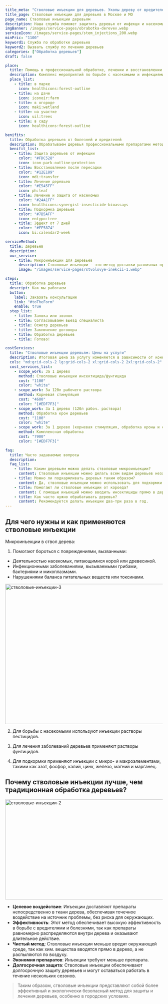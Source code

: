 ```yaml
---
title_meta: "Стволовые инъекции для деревьев. Уколы дереву от вредителей."
title_page: Стволовые инъекции для деревьев в Москве и МО
page_name: Стволовые инъекции деревьям
description: Наша служба поможет защитить деревья от инфекци и насекомых. ⚡ Стволовые инъекции - это действенный метод лечения деревьев
imgBanner: /images/service-pages/obrabotka-derevev.webp
serviceIcon: /images/service-pages/stem_injections_200.webp
minPric: "1100"
keyword1: Служба по обработке деревьев
keyword2: Вызвать службу по лечению деревьев
categories: ["Обработка деревьев"]
draft: false

place:
  title: Помощь в профессиональной обработке, лечении и восстановлении деревьев
  description: Комплекс мероприятий по борьбе с насекомыми и инфекциями с помощью стволовых инъекций
  place_list:
    - title: в парке
      icon: healthicons:forest-outline
    - title: на даче
      icon: iconoir:farm
    - title: в огороде
      icon: maki:wetland
    - title: на участке
      icon: uil:trees
    - title: в саду
      icon: healthicons:forest-outline

benifits:
  title: Обработка деревьев от болезней и вредителей
  description: Обрабатываем деревья профессиональными препаратами методом стволовых инъекций
  benifit_list:
    - title: Защита деревьев от инфекции
      color: "#FDC528"
      icon: icon-park-outline:protection
    - title: Восстановление после пересадки
      color: "#12E189"
      icon: mdi:transfer
    - title: Лечение деревьев
      color: "#E545FF"
      icon: ph:leaf
    - title: Лечение и защита от насекомых
      color: "#24A1FF"
      icon: healthicons:synergist-insecticide-bioassays
    - title: Подкормка деревьев
      color: "#7B5AFF"
      icon: entypo:tree
    - title: Эффект от 7 дней
      color: "#FF5874"
      icon: bi:calendar2-week

serviceMethod:
  title: деревьев
  description:
  our_service:
    - title: Mикроинъекции для деревьев
      description: Стволовые инъекции - это метод доставки различных препаратов, таких как фунгициды, инсектициды, антибиотики, удобрения и микроэлементы, непосредственно в ксилему дерева. Эти препараты затем распространяются по всему дереву, от листьев до корней. Метод был разработан около 50 лет назад и используется в рамках государственных программ по борьбе с вредителями и болезнями деревьев в США. В России он начал применяться в 2010-х, в основном для борьбы с короедом-типографом, гнилью, грибками, инфекционными заболеваниями, различными видами рака деревьев и для удобрения растений.
      image: "/images/service-pages/stvolovye-inekcii-1.webp"

steps:
  title: Обработка деревьев
  descript: Как мы работаем
  button:
    label: Заказать консультацию
    link: "#toTheForm"
    enable: true
  step_list:
    - title: Заявка или звонок
    - title: Согласовываем выезд специалиста
    - title: Осмотр деревьев
    - title: Заключение договора
    - title: Обработка деревьев
    - title: Готово!

costServices:
  title: "Стволовые инъекции деревьям: Цены на услуги"
  description: Итоговая цена за услугу изменяется в зависимости от конкретного объекта. Окончательную стоимость можно будет уточнить после визита специалиста.
  cols: "md:grid-cols-2 lg:grid-cols-2 xl:grid-cols-2 2xl:grid-cols-2"
  cost_services_list:
    - scope_work: За 1 дерево
      method: Стволовые инъекции инсектицида/фунгицида
      cost: "1100"
      color: "white"
    - scope_work: За 120л рабочего раствора
      method: Корневая стимуляция
      cost: "4600"
      color: "[#EDF7F3]"
    - scope_work: За 1 дерево (120л рабоч. раствора)
      method: Обработка крон деревьев
      cost: "1100"
      color: "white"
    - scope_work: За 1 дерево (корневая стимуляция, обработка кроны и стволовые инъекции)
      method: Комплексная обработка
      cost: "7900"
      color: "[#EDF7F3]"

faq:
  title: Часто задаваемые вопросы
  description:
  faq_list:
    - title: Каким деревьям можно делать стволовые микроинъекции?
      content: Стволовые инъекции можно делать всем видам деревьев независимо от их возраста и вида, включая хвойные, лиственные и плодово-ягодные.
    - title: Можно ли подкармливать деревья таким образом?
      content: Да, стволовые инъекции можно использовать для подкормки деревьев и обеспечения их правильного развития, а также для защиты повреждений, вызванных заморозками.
    - title: Помогают ли стволовые инъекции от короеда?
      content: С помощью инъекций можно вводить инсектициды прямо в дерево, что защитит растения от короеда и других насекомых. Этот метод считается одним из самых эффективных в борьбе с вредителем.
    - title: Как часто нужно обрабатывать деревья?
      content: Рекомендуется делать инъекции два-три раза в год.
---
```


## Для чего нужны и как применяются стволовые инъекции

Микроинъекции в ствол дерева:

1. Помогают бороться с повреждениями, вызванными:

- Деятельностью насекомых, питающимися корой или древесиной.
- Инфекционными заболеваниями, вызываемыми грибами, бактериями и микоплазмами.
- Нарушениями баланса питательных веществ или токсинами.

<img src="/images/service-pages/stvolovye-inekcii-3.webp" alt="стволовые-инъекции-3" width="681" height='448'/>

2. Для борьбы с насекомыми используют инъекции растворы пестицидов.

3. Для лечения заболеваний деревьев применяют растворы фунгицидов.

4. Для подкормки применяют инъекции с микро- и макроэлементами, такими как азот, фосфор, калий, цинк, железо, магний и марганец.

## Почему стволовые инъекции лучше, чем традиционная обработка деревьев?

<img src="/images/service-pages/stvolovye-inekcii-2.webp" alt="стволовые-инъекции-2" width="681" height='320'/>

- **Целевое воздействие**: Инъекции доставляют препараты непосредственно в ткани дерева, обеспечивая точечное воздействие на источник проблемы, без риска для окружающих.
- **Эффективность**: Этот метод обеспечивает высокую эффективность в борьбе с вредителями и болезнями, так как препараты равномерно распределяются внутри дерева и оказывают длительное действие.
- **Чистый метод**: Стволовые инъекции меньше вредят окружающей среде, так как хим. вещества вводятся прямо в дерево, а не распыляются по воздуху.
- **Экономия препаратов**: Инъекции требуют меньше препарата.
- **Долгосрочная защита**: Стволовые инъекции обеспечивают долгосрочную защиту деревьев и могут оставаться работать в течение нескольких сезонов.

> Таким образом, стволовые инъекции представляют собой более эффективный и экологически безопасный метод для защиты и лечения деревьев, особенно в городских условиях.
